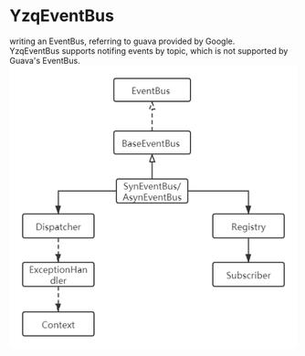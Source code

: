 # YzqEventBus
writing an EventBus, referring to guava provided by Google.<br/>
YzqEventBus supports notifing events by topic, which is not supported by Guava's EventBus.
![UML](https://github.com/Replux/YzqEventBus/blob/master/UML.png)
